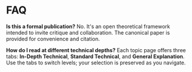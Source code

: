 # FAQ

**Is this a formal publication?**
No. It's an open theoretical framework intended to invite critique and collaboration. The canonical paper is provided for convenience and citation.

**How do I read at different technical depths?**
Each topic page offers three tabs: **In-Depth Technical**, **Standard Technical**, and **General Explanation**. Use the tabs to switch levels; your selection is preserved as you navigate.
